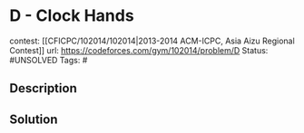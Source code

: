 # D - Clock Hands

contest: [[CFICPC/102014/102014|2013-2014 ACM-ICPC, Asia Aizu Regional Contest]]
url: https://codeforces.com/gym/102014/problem/D
Status: #UNSOLVED
Tags: #

## Description

## Solution

